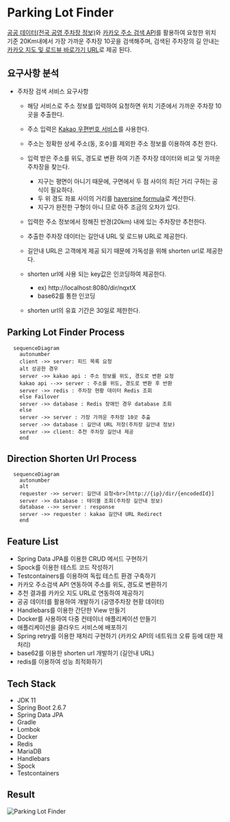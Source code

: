 # Parking Lot Finder

[공공 데이터(전국 공영 주차장 정보)](https://www.data.go.kr/data/15050093/fileData.do)와 [카카오 주소 검색 API](https://developers.kakao.com/docs/latest/ko/local/dev-guide)를 활용하여 요청한 위치 기준 20Km내에서 가장 가까운 주차장 10곳을 검색해주며, 검색된 주차장의 길 안내는 [카카오 지도 및 로드뷰 바로가기 URL](https://apis.map.kakao.com/web/guide/#routeurl)로 제공 된다.   

## 요구사항 분석 

- 주차장 검색 서비스 요구사항
  - 해당 서비스로 주소 정보를 입력하여 요청하면 위치 기준에서 가까운 주차장 10곳을 추출한다.
  - 주소 입력은 [Kakao 우편번호 서비스](https://postcode.map.daum.net/guide)를 사용한다. 
  - 주소는 정확한 상세 주소(동, 호수)를 제외한 주소 정보를 이용하여 추천 한다.   
  - 입력 받은 주소를 위도, 경도로 변환 하여 기존 주차장 데이터와 비교 및 가까운 주차장을 찾는다.   
    - 지구는 평면이 아니기 때문에, 구면에서 두 점 사이의 최단 거리 구하는 공식이 필요하다.
    - 두 위 경도 좌표 사이의 거리를 [haversine formula](https://en.wikipedia.org/wiki/Haversine_formula)로 계산한다.
    - 지구가 완전한 구형이 아니 므로 아주 조금의 오차가 있다.   
  - 입력한 주소 정보에서 정해진 반경(20km) 내에 있는 주차장만 추천한다.   
  - 추출한 주차장 데이터는 길안내 URL 및 로드뷰 URL로 제공한다.   

  - 길안내 URL은 고객에게 제공 되기 때문에 가독성을 위해 shorten url로 제공한다.
  - shorten url에 사용 되는 key값은 인코딩하여 제공한다.
    - ex) http://localhost:8080/dir/nqxtX
    - base62를 통한 인코딩    
  - shorten url의 유효 기간은 30일로 제한한다.   
  
## Parking Lot Finder Process   

```mermaid
  sequenceDiagram
    autonumber
    client ->> server: 피드 목록 요청
    alt 성공한 경우
    server ->> kakao api : 주소 정보를 위도, 경도로 변환 요청
    kakao api -->> server : 주소를 위도, 경도로 변환 후 반환
    server ->> redis : 주차장 현황 데이터 Redis 조회
    else Failover
    server ->> database : Redis 장애인 경우 database 조회
    else
    server ->> server : 가장 가까운 주차장 10곳 추출
    server ->> database : 길안내 URL 저장(주차장 길안내 정보)
    server ->> client: 추천 주차장 길안내 제공
    end
```
       

## Direction Shorten Url Process

```mermaid
  sequenceDiagram
    autonumber
    alt
    requester ->> server: 길안내 요청<br>[http://{ip}/dir/{encodedId}]
    server ->> database : 테이블 조회(주차장 길안내 정보)
    database -->> server : response
    server ->> requester : kakao 길안내 URL Redirect
    end
``` 


## Feature List   

- Spring Data JPA를 이용한 CRUD 메서드 구현하기      
- Spock를 이용한 테스트 코드 작성하기     
- Testcontainers를 이용하여 독립 테스트 환경 구축하기
- 카카오 주소검색 API 연동하여 주소를 위도, 경도로 변환하기   
- 추천 결과를 카카오 지도 URL로 연동하여 제공하기   
- 공공 데이터를 활용하여 개발하기 (공영주차장 현황 데이터)
- Handlebars를 이용한 간단한 View 만들기   
- Docker를 사용하여 다중 컨테이너 애플리케이션 만들기   
- 애플리케이션을 클라우드 서비스에 배포하기   
- Spring retry를 이용한 재처리 구현하기 (카카오 API의 네트워크 오류 등에 대한 재처리)   
- base62를 이용한 shorten url 개발하기 (길안내 URL)   
- redis를 이용하여 성능 최적화하기   

## Tech Stack   

- JDK 11
- Spring Boot 2.6.7
- Spring Data JPA
- Gradle
- Lombok
- Docker
- Redis
- MariaDB
- Handlebars
- Spock   
- Testcontainers   

## Result 

![Parking Lot Finder](https://github.com/leewg97/parking-lot-finder/assets/77063888/d807e0b0-25eb-4443-a8da-9311ec2bde14)


